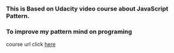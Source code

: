 
### This is Based on Udacity video course about JavaScript Pattern.
### To improve my pattern mind on programing

course url click <a href='https://classroom.udacity.com/courses/ud989'>here</a>
